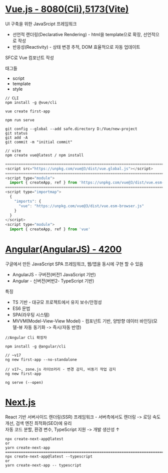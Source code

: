 <h1><a href="https://ko.vuejs.org/guide/introduction.html">Vue.js - 8080(Cli),5173(Vite)</a></h1>
UI 구축을 위한 JavaSrcipt 프레임워크<br>

- 선언적 랜더링(Declarative Rendering) - html을 template으로 확장, 선언적으로 작성
- 반응성(Reactivity) - 상태 변경 추적, DOM 효율적으로 자동 업데이트

SFC로 Vue 컴포넌트 작성<br>

태그들<br>
- script
- template
- style

```
// CLI
npm install -g @vue/cli

vue create first-app

npm run serve

git config --global --add safe.directory D:/Vue/new-project
git status
git add -A
git commit -m "initial commit"

// vite
npm create vue@latest / npm install
```
```js
============================================================================
<script src="https://unpkg.com/vue@3/dist/vue.global.js"></script>
============================================================================
<script type="module">
  import { createApp, ref } from 'https://unpkg.com/vue@3/dist/vue.esm-browser.js'
============================================================================
<script type="importmap">
  {
    "imports": {
      "vue": "https://unpkg.com/vue@3/dist/vue.esm-browser.js"
    }
  }
</script>
<script type="module">
  import { createApp, ref } from 'vue'
```

<h1><a href="https://angularjs.org/">Angular(AngularJS) - 4200</a></h1>
구글에서 만든 JavaScript SPA 프레임워크, 웹/앱을 동시에 구현 할 수 있음<br>

- AngularJS - 구버전(버전1 JavaScript 기반)
- Angular - 신버전(버번2- TypeScript 기반)

특징<br>
- TS 기반 - 대규모 프로젝트에서 유지 보수/안정성
- ES6 문법
- SPA(라우팅 시스템)
- MVVM(Model-View-View Model) - 컴포넌트 기반, 양방향 데이터 바인딩(모델-뷰 자동 동기화 -> 즉시/자동 반영)

```
//Angular Cli 확장자

npm install -g @angular/cli

// ~v17
ng new first-app --no-standalone

// v17~, zone.js 라이브러리 - 변경 감지, 비동기 작업 감지
ng new first-app

ng serve (--open)
```
  
<h1><a href="https://nextjs.org/">Next.js</a></h1>
React 기반 서버사이드 렌더링(SSR) 프레임워크 - 서버측에서도 렌더링 -> 로딩 속도 개선, 검색 엔진 최적화(SEO)에 유리<br>
자동 코드 분할, 환경 변수, TypeScript 지원 -> 개발 생산성 ↑<br>

```
npx create-next-app@latest
or
yarn create-next-app
============================================================================
npx create-next-app@latest --typescript
or
yarn create-next-app -- typescript
```
